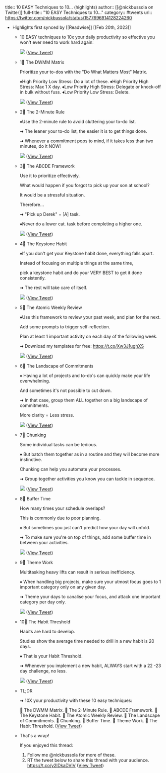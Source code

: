 title:: 10 EASY Techniques to 10... (highlights)
author:: [[@nickbussola on Twitter]]
full-title:: "10 EASY Techniques to 10..."
category:: #tweets
url:: https://twitter.com/nickbussola/status/1577696914128224260

- Highlights first synced by [[Readwise]] [[Feb 20th, 2023]]
	- 10 EASY techniques to 10x your daily productivity so effective you won't ever need to work hard again: 
	  
	  ![](https://pbs.twimg.com/media/FeUa-1KXgAMCtcK.jpg) ([View Tweet](https://twitter.com/nickbussola/status/1577696914128224260))
	- 1📌 The DWMM Matrix
	  
	  Prioritize your to-dos with the "Do What Matters Most" Matrix.
	  
	  ♦️High Priority Low Stress: Do a lot of these.
	  ♦️High Priority High Stress: Max 1 X day.
	  ♦️Low Priority High Stress: Delegate or knock-off in bulk without fuss.
	  ♦️Low Priority Low Stress: Delete. 
	  
	  ![](https://pbs.twimg.com/media/FeUa_QEXgAIvcIt.jpg) ([View Tweet](https://twitter.com/nickbussola/status/1577696921543753732))
	- 2📌 The 2-Minute Rule
	  
	  ♦️Use the 2-minute rule to avoid cluttering your to-do list.
	  
	  ➜ The leaner your to-do list, the easier it is to get things done.
	  
	  ➜ Whenever a commitment pops to mind, if it takes less than two minutes, do it NOW! 
	  
	  ![](https://pbs.twimg.com/media/FeUa_pSXgBALP2_.jpg) ([View Tweet](https://twitter.com/nickbussola/status/1577696928489406464))
	- 3📌 The ABCDE Framework
	  
	  Use it to prioritize effectively.
	  
	  What would happen if you forgot to pick up your son at school?
	  
	  It would be a stressful situation.
	  
	  Therefore...
	  
	  ➜ "Pick up Derek" =  [A] task.
	  
	  ♦️Never do a lower cat. task before completing a higher one. 
	  
	  ![](https://pbs.twimg.com/media/FeUbAFVWAAAX6rl.jpg) ([View Tweet](https://twitter.com/nickbussola/status/1577696936337055744))
	- 4📌 The Keystone Habit
	  
	  ♦️If you don't get your Keystone habit done, everything falls apart.
	  
	  Instead of focusing on multiple things at the same time,
	  
	  pick a keystone habit and do your VERY BEST to get it done consistently. 
	  
	  ➜ The rest will take care of itself. 
	  
	  ![](https://pbs.twimg.com/media/FeUbAheWIAAEIg0.jpg) ([View Tweet](https://twitter.com/nickbussola/status/1577696944654360586))
	- 5📌 The Atomic Weekly Review
	  
	  ♦️Use this framework to review your past week, and plan for the next.
	  
	  Add some prompts to trigger self-reflection.
	  
	  Plan at least 1 important activity on each day of the following week.
	  
	  ➜ Download my templates for free:
	  https://t.co/Xw3J1ughXS 
	  
	  ![](https://pbs.twimg.com/media/FeUbBaMX0AED31K.jpg) ([View Tweet](https://twitter.com/nickbussola/status/1577696958831099906))
	- 6📌 The Landscape of Commitments
	  
	  ♦️ Having a lot of projects and to-do's can quickly make your life overwhelming.
	  
	   And sometimes it's not possible to cut down.
	  
	  ➜ In that case, group them ALL together on a big landscape of commitments.
	  
	  More clarity = Less stress. 
	  
	  ![](https://pbs.twimg.com/media/FeUbE0OWIAEfD1x.jpg) ([View Tweet](https://twitter.com/nickbussola/status/1577697018176327681))
	- 7📌 Chunking
	  
	  Some individual tasks can be tedious.
	  
	  ♦️ But batch them together as in a routine and they will become more instinctive.
	  
	  Chunking can help you automate your processes.
	  
	  ➜ Group together activities you know you can tackle in sequence. 
	  
	  ![](https://pbs.twimg.com/media/FeUbFWnXoAAk1bE.png) ([View Tweet](https://twitter.com/nickbussola/status/1577697026963374081))
	- 8📌 Buffer Time
	  
	  How many times your schedule overlaps?
	  
	  This is commonly due to poor planning.
	  
	  ♦️ But sometimes you just can't predict how your day will unfold.
	  
	  ➜ To make sure you're on top of things, add some buffer time in between your activities. 
	  
	  ![](https://pbs.twimg.com/media/FeUbFyYWYAU1pN-.jpg) ([View Tweet](https://twitter.com/nickbussola/status/1577697033951092736))
	- 9📌 Theme Work
	  
	  Multitasking heavy lifts can result in serious inefficiency.
	  
	  ♦️ When handling big projects, make sure your utmost focus goes to 1 important category only on any given day.
	  
	  ➜ Theme your days to canalise your focus, and attack one important category per day only. 
	  
	  ![](https://pbs.twimg.com/media/FeUbGNJXkAAV7JD.jpg) ([View Tweet](https://twitter.com/nickbussola/status/1577697041811218439))
	- 10📌 The Habit Threshold
	  
	  Habits are hard to develop.
	  
	  Studies show the average time needed to drill in a new habit is 20 days.
	  
	  ♦️ That is your Habit Threshold. 
	  
	  ➜ Whenever you implement a new habit, ALWAYS start with a 22 -23 day challenge, no less. 
	  
	  ![](https://pbs.twimg.com/media/FeUbGtNWQAITGUS.png) ([View Tweet](https://twitter.com/nickbussola/status/1577697050300497922))
	- TL;DR
	  
	  ➜ 10X your productivity with these 10 easy techniques:
	  
	  📌 The DWMM Matrix.
	  📌 The 2-Minute Rule.
	  📌 ABCDE Framework.
	  📌 The Keystone Habit.
	  📌 The Atomic Weekly Review.
	  📌 The Landscape of Commitments.
	  📌 Chunking.
	  📌 Buffer Time.
	  📌 Theme Work.
	  📌 The Habit Threshold. ([View Tweet](https://twitter.com/nickbussola/status/1577697053207134211))
	- That's a wrap!
	  
	  If you enjoyed this thread:
	  
	  1. Follow me @nickbussola for more of these.
	  2. RT the tweet below to share this thread with your audience. https://t.co/y2IDkaDVIV ([View Tweet](https://twitter.com/nickbussola/status/1577697055560146946))